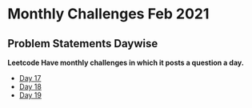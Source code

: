 # Monthly Challenges Feb 2021

## Problem Statements Daywise

**Leetcode Have monthly challenges in which it posts a question a day.**

* [Day 17](https://github.com/mostlovedpotato/Leetcode-Solutions/blob/master/Monthly%20Challenges/Feb%202021/17.md)
* [Day 18](https://github.com/mostlovedpotato/Leetcode-Solutions/tree/master/Monthly%20Challenges/Feb%202021/18.md)
* [Day 19](https://github.com/mostlovedpotato/Leetcode-Solutions/blob/master/Monthly%20Challenges/Feb%202021/19.md)

